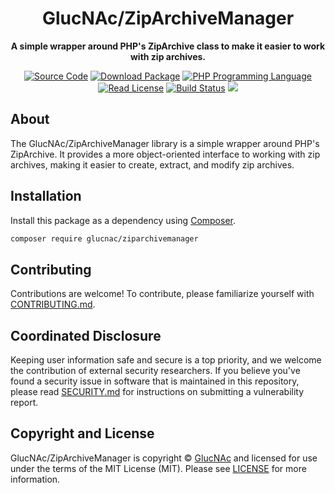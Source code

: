 <h1 align="center">GlucNAc/ZipArchiveManager</h1>

<p align="center">
    <strong>A simple wrapper around PHP's ZipArchive class to make it easier to work with zip archives.</strong>
</p>

<p align="center">
    <a href="https://github.com/GlucNAc/ZipArchiveManager"><img src="https://img.shields.io/badge/source-GlucNAc/ZipArchiveManager-blue.svg?style=flat-square" alt="Source Code"></a>
    <a href="https://packagist.org/packages/GlucNAc/ZipArchiveManager"><img src="https://img.shields.io/packagist/v/GlucNAc/ZipArchiveManager.svg?style=flat-square&label=release" alt="Download Package"></a>
    <a href="https://php.net"><img src="https://img.shields.io/packagist/php-v/GlucNAc/ZipArchiveManager.svg?style=flat-square&colorB=%238892BF" alt="PHP Programming Language"></a>
    <a href="https://github.com/GlucNAc/ZipArchiveManager/blob/master/LICENSE"><img src="https://img.shields.io/packagist/l/GlucNAc/ZipArchiveManager.svg?style=flat-square" alt="Read License"></a>
    <a href="https://github.com/GlucNAc/ZipArchiveManager/actions/workflows/continuous-integration.yml"><img src="https://img.shields.io/github/actions/workflow/status/GlucNAc/ZipArchiveManager/continuous-integration.yml?branch=master&style=flat-square&logo=github" alt="Build Status"></a>
    <a href="https://codecov.io/gh/GlucNAc/ZipArchiveManager" ><img src="https://codecov.io/gh/GlucNAc/ZipArchiveManager/graph/badge.svg?token=S3A0XJEVNM"/></a>
</p>

## About

The GlucNAc/ZipArchiveManager library is a simple wrapper around PHP's ZipArchive. It provides a more object-oriented interface to working with zip archives, making it easier to create, extract, and modify zip archives.






## Installation

Install this package as a dependency using [Composer](https://getcomposer.org).

``` bash
composer require glucnac/ziparchivemanager
```

<!--
## Usage

Provide a brief description or short example of how to use this library.
If you need to provide more detailed examples, use the `docs/` directory
and provide a link here to the documentation.

``` php
use GlucNAc\StarterKit\Example;

$example = new Example();
echo $example->greet('fellow human');
```
-->


## Contributing

Contributions are welcome! To contribute, please familiarize yourself with
[CONTRIBUTING.md](CONTRIBUTING.md).

## Coordinated Disclosure

Keeping user information safe and secure is a top priority, and we welcome the
contribution of external security researchers. If you believe you've found a
security issue in software that is maintained in this repository, please read
[SECURITY.md](SECURITY.md) for instructions on submitting a vulnerability report.






## Copyright and License

GlucNAc/ZipArchiveManager is copyright © [GlucNAc](https://github.com/GlucNAc)
and licensed for use under the terms of the
MIT License (MIT). Please see [LICENSE](LICENSE) for more information.
